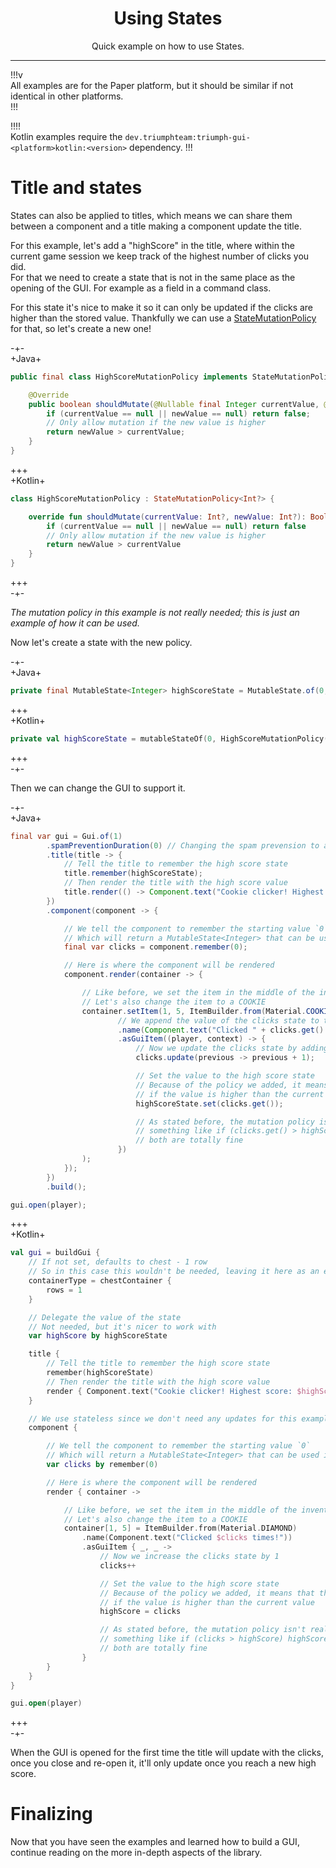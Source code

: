 <center><h1>Using States</h1></center>
<center><p>Quick example on how to use States.</p></center>

---

!!!v  
All examples are for the Paper platform, but it should be similar if not identical in other platforms.  
!!!

!!!!  
Kotlin examples require the `dev.triumphteam:triumph-gui-<platform>kotlin:<version>` dependency.
!!!

# Title and states

States can also be applied to titles, which means we can share them between a component and a title making a component
update the title.

For this example, let's add a "highScore" in the title, where within the current game session we keep track of the
highest number of clicks you did.  
For that we need to create a state that is not in the same place as the opening of the GUI. For example as a field in a
command class.

For this state it's nice to make it so it can only be updated if the clicks are higher than the stored value. Thankfully
we can use a [StateMutationPolicy](/mutation-policy) for that, so let's create a new one!

-+-  
+Java+  

```java
public final class HighScoreMutationPolicy implements StateMutationPolicy<Integer> {

    @Override
    public boolean shouldMutate(@Nullable final Integer currentValue, @Nullable final Integer newValue) {
        if (currentValue == null || newValue == null) return false;
        // Only allow mutation if the new value is higher
        return newValue > currentValue;
    }
}
```

+++  
+Kotlin+  

```kotlin
class HighScoreMutationPolicy : StateMutationPolicy<Int?> {

    override fun shouldMutate(currentValue: Int?, newValue: Int?): Boolean {
        if (currentValue == null || newValue == null) return false
        // Only allow mutation if the new value is higher
        return newValue > currentValue
    }
}
```

+++  
-+-  

_The mutation policy in this example is not really needed; this is just an example of how it can be used._

Now let's create a state with the new policy.

-+-  
+Java+  

```java
private final MutableState<Integer> highScoreState = MutableState.of(0, new HighScoreMutationPolicy());
```

+++  
+Kotlin+  

```kotlin
private val highScoreState = mutableStateOf(0, HighScoreMutationPolicy())
```

+++  
-+-  

Then we can change the GUI to support it.

-+-  
+Java+  

```java
final var gui = Gui.of(1)
        .spamPreventionDuration(0) // Changing the spam prevension to allow faster clicking, for fun
        .title(title -> {
            // Tell the title to remember the high score state
            title.remember(highScoreState);
            // Then render the title with the high score value
            title.render(() -> Component.text("Cookie clicker! Highest score: " + highScoreState.get()));
        })
        .component(component -> {

            // We tell the component to remember the starting value `0`
            // Which will return a MutableState<Integer> that can be used in the render function of the component
            final var clicks = component.remember(0);

            // Here is where the component will be rendered
            component.render(container -> {

                // Like before, we set the item in the middle of the inventory
                // Let's also change the item to a COOKIE
                container.setItem(1, 5, ItemBuilder.from(Material.COOKIE)
                        // We append the value of the clicks state to the name of the item
                        .name(Component.text("Clicked " + clicks.get() + " times!"))
                        .asGuiItem((player, context) -> {
                            // Now we update the clicks state by adding 1 to the previous amount
                            clicks.update(previous -> previous + 1);

                            // Set the value to the high score state
                            // Because of the policy we added, it means that this will only actually change the state
                            // if the value is higher than the current value
                            highScoreState.set(clicks.get());

                            // As stated before, the mutation policy isn't really needed, could have just been
                            // something like if (clicks.get() > highScore.get()) highScore.set(clicks.get())
                            // both are totally fine
                        })
                );
            });
        })
        .build();

gui.open(player);
```

+++  
+Kotlin+  

```kotlin
val gui = buildGui {
    // If not set, defaults to chest - 1 row
    // So in this case this wouldn't be needed, leaving it here as an example
    containerType = chestContainer {
        rows = 1
    }

    // Delegate the value of the state
    // Not needed, but it's nicer to work with
    var highScore by highScoreState

    title {
        // Tell the title to remember the high score state
        remember(highScoreState)
        // Then render the title with the high score value
        render { Component.text("Cookie clicker! Highest score: $highScore") }
    }

    // We use stateless since we don't need any updates for this example
    component {

        // We tell the component to remember the starting value `0`
        // Which will return a MutableState<Integer> that can be used in the render function of the component
        var clicks by remember(0)

        // Here is where the component will be rendered
        render { container ->

            // Like before, we set the item in the middle of the inventory
            // Let's also change the item to a COOKIE
            container[1, 5] = ItemBuilder.from(Material.DIAMOND)
                .name(Component.text("Clicked $clicks times!"))
                .asGuiItem { _, _ ->
                    // Now we increase the clicks state by 1
                    clicks++

                    // Set the value to the high score state
                    // Because of the policy we added, it means that this will only actually change the state
                    // if the value is higher than the current value
                    highScore = clicks

                    // As stated before, the mutation policy isn't really needed, could have just been
                    // something like if (clicks > highScore) highScore = clicks
                    // both are totally fine
                }
        }
    }
}

gui.open(player)
```

+++  
-+-  

When the GUI is opened for the first time the title will update with the clicks, once you close and re-open it, it'll
only update once you reach a new high score.

# Finalizing

Now that you have seen the examples and learned how to build a GUI, continue reading on the more in-depth aspects of the 
library.
